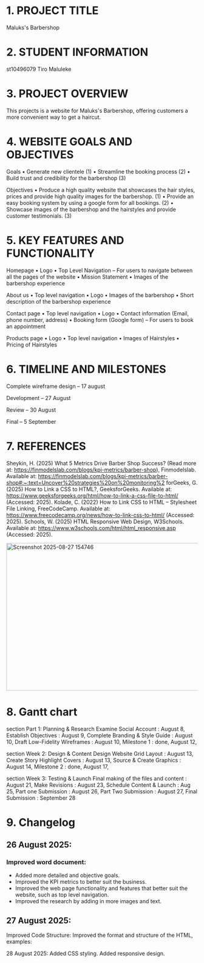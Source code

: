 # 1. PROJECT TITLE
Maluks's Barbershop
# 2. STUDENT INFORMATION
st10496079
Tiro Maluleke
# 3. PROJECT OVERVIEW
This projects is a website for Maluks's Barbershop, offering customers a more convenient way to get a haircut.
# 4. WEBSITE GOALS AND OBJECTIVES
Goals
•	Generate new clientele (1)
•	Streamline the booking process (2)
•	Build trust and credibility for the barbershop (3)

Objectives
•	Produce a high quality website that showcases the hair styles, prices and provide high quality images for the barbershop. (1)
•	Provide an easy booking system by using a google form for all bookings. (2)
•	Showcase images of the barbershop and the hairstyles and provide customer testimonials. (3)

# 5. KEY FEATURES AND FUNCTIONALITY
Homepage
•	Logo
•	Top Level Navigation – For users to navigate between all the pages of the website
•	Mission Statement
•	Images of the barbershop experience

About us
•	Top level navigation
•	Logo
•	Images of the barbershop
•	Short description of the barbershop experience

Contact page
•	Top level navigation
•	Logo
•	Contact information (Email, phone number, address)
•	Booking form (Google form) – For users to book an appointment

Products page
•	Logo
•	Top level navigation
•	Images of Hairstyles
•	Pricing of Hairstyles

# 6. TIMELINE AND MILESTONES
Complete wireframe design – 17 august 

Development – 27 August 

Review – 30 August 

Final – 5 September
# 7. REFERENCES
Sheykin, H. (2025) What 5 Metrics Drive Barber Shop Success? (Read more at: https://finmodelslab.com/blogs/kpi-metrics/barber-shop), Finmodelslab. Available at: https://finmodelslab.com/blogs/kpi-metrics/barber-shop#:~:text=Uncover%20strategies%20on%20monitoring%2
forGeeks, G. (2025) How to Link a CSS to HTML?, GeeksforGeeks. Available at: https://www.geeksforgeeks.org/html/how-to-link-a-css-file-to-html/ (Accessed: 2025). 
Kolade, C. (2022) How to Link CSS to HTML – Stylesheet File Linking, FreeCodeCamp. Available at: https://www.freecodecamp.org/news/how-to-link-css-to-html/ (Accessed: 2025). 
Schools, W. (2025) HTML Responsive Web Design, W3Schools. Available at: https://www.w3schools.com/html/html_responsive.asp (Accessed: 2025). 

<img width="931" height="387" alt="Screenshot 2025-08-27 154746" src="https://github.com/user-attachments/assets/475e38d0-940b-4d9b-be3d-a2275c883027" />

# 8. Gantt chart

section Part 1: Planning & Research
Examine Social Account : August 8,
Establish Objectives : August 9,
Complete Branding & Style Guide : August 10,
Draft Low-Fidelity Wireframes : August 10,
Milestone 1 : done, August 12,

section Week 2: Design & Content
Design Website Grid Layout : August 13,
Create Story Highlight Covers : August 13,
Source & Create Graphics : August 14,
Milestone 2 : done, August 17,

section Week 3: Testing & Launch
Final making of the files and content : August 21,
Make Revisions : August 23,
Schedule Content & Launch : Aug 25, 
Part one Submission : August 26, 
Part Two Submission : August 27, 
Final Submission : September 28 

# 9. Changelog

## 26 August 2025:

### Improved word document:
- Added more detailed and objective goals.
- Improved the KPI metrics to better suit the business.
- Improved the web page functionality and features that better suit the website, such as top level navigation.
- Improved the research by adding in more images and text.

## 27 August 2025:

Improved Code Structure:
Improved the format and structure of the HTML, examples:


28 August 2025:
Added CSS styling.
Added responsive design.
